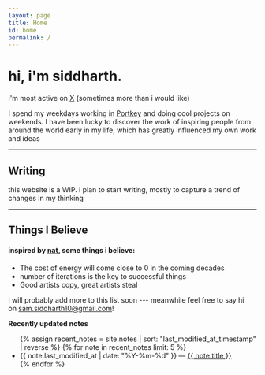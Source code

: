 ```yaml
---
layout: page
title: Home
id: home
permalink: /
---
```


# hi, i'm siddharth.

i'm most active on [X](https://x.com/siddhxrth10) (sometimes more than i would like)


I spend my weekdays working in [Portkey](https://portkey.ai) and doing cool projects on weekends. I have been lucky to discover the work of inspiring people from around the world early in my life, which has greatly influenced my own work and ideas

---
## Writing

this website is a WIP. i plan to start writing, mostly to capture a trend of changes in my thinking

---
## Things I Believe

#### inspired by [nat](https://nat.org), some things i believe:

- The cost of energy will come close to 0 in the coming decades
- number of iterations is the key to successful things
- Good artists copy, great artists steal

i will probably add more to this list soon --- meanwhile feel free to say hi on [sam.siddharth10@gmail.com](mailto:sam.siddharth10@gmail.com?subject=Hello!)!


<strong>Recently updated notes</strong>

<ul>
  {% assign recent_notes = site.notes | sort: "last_modified_at_timestamp" | reverse %}
  {% for note in recent_notes limit: 5 %}
    <li>
      {{ note.last_modified_at | date: "%Y-%m-%d" }} — <a class="internal-link" href="{{ site.baseurl }}{{ note.url }}">{{ note.title }}</a>
    </li>
  {% endfor %}
</ul>

<style>
  .wrapper {
    max-width: 46em;
  }
</style>
